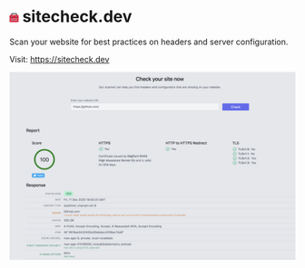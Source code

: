 # ![](./public/favicon-16x16.png) sitecheck.dev

Scan your website for best practices on headers and server configuration.

Visit: https://sitecheck.dev

![](./public/images/large-screenshot.png)